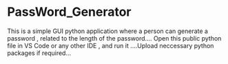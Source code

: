 # PassWord_Generator
This is a simple GUI python application where a person can generate a password , related to the length of the password....
Open this public python file in VS Code or any other IDE , and run it ....Upload neccessary python packages if required...

